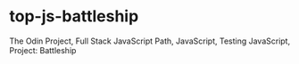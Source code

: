 # top-js-battleship
The Odin Project, Full Stack JavaScript Path, JavaScript, Testing JavaScript, Project: Battleship

